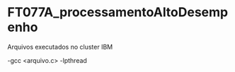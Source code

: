 # FT077A_processamentoAltoDesempenho

Arquivos executados no cluster IBM

-gcc <arquivo.c> -lpthread
